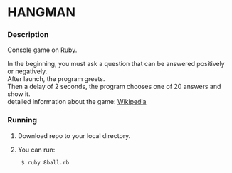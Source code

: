 # HANGMAN #

### Description ###

Console game on Ruby.  

In the beginning, you must ask a question that can be answered positively or negatively.  
After launch, the program greets.  
Then a delay of 2 seconds, the program chooses one of 20 answers and show it.  
detailed information about the game: [Wikipedia](https://en.wikipedia.org/wiki/Hangman_(game))

### Running ###

1) Download repo to your local directory.
2) You can run:  

        $ ruby 8ball.rb
